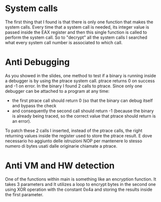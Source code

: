 # System calls
The first thing that I found is that there is only one function that makes the system calls.
Every time that a system call is needed, its integer value is passed inside the EAX register and then this single function is called to perform the system call. So to "decrypt" all the system calls I searched what every system call number is associated to which call.

# Anti Debugging
As you showed in the slides, one method to test if a binary is running inside a debugger is by using the ptrace system call.
ptrace returns 0 on success and -1 on error.
In the binary I found 2 calls to ptrace.
Since only one debugger can be attached to a program at any time:
- the first ptrace call should return 0 (so that the binary can debug itself and bypass the check
- and consequently the second call should return -1 (because the binary is already being traced, so the correct value that ptrace should return is an error).

To patch these 2 calls I inserted, instead of the ptrace calls, the right returning values inside the register used to store the ptrace result. E dove necessario ho aggiunto delle istruzioni NOP per mantenere lo stesso numero di bytes usati dalle originarie chiamate a ptrace.

# Anti VM and HW detection 
One of the functions within main is something like an encryption function.  It takes 3 parameters and It utilizes a loop to encrypt bytes in the second one using XOR operation with the constant 0x4a and storing the results inside the first parameter.
